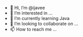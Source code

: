 - 👋 Hi, I’m @ijavee
- 👀 I’m interested in ...
- 🌱 I’m currently learning Java
- 💞️ I’m looking to collaborate on ...
- 📫 How to reach me ...

<!---
ijavaee/ijavaee is a ✨ special ✨ repository because its `README.md` (this file) appears on your GitHub profile.
You can click the Preview link to take a look at your changes.
--->
